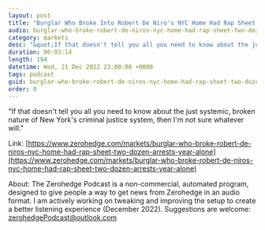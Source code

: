 ```yaml
---
layout: post
title: "Burglar Who Broke Into Robert De Niro's NYC Home Had Rap Sheet With Two Dozen Arrests This Year Alone"
audio: burglar-who-broke-robert-de-niros-nyc-home-had-rap-sheet-two-dozen-arrests-year-alone-0
category: markets
desc: "&quot;If that doesn't tell you all you need to know about the just systemic, broken nature of New York's criminal justice system, then I'm not sure whatever will.&quot;"
duration: 00:03:14
length: 194
datetime: Wed, 21 Dec 2022 23:00:00 +0000
tags: podcast
guid: burglar-who-broke-robert-de-niros-nyc-home-had-rap-sheet-two-dozen-arrests-year-alone-0
order: 0
---
```

&quot;If that doesn't tell you all you need to know about the just systemic, broken nature of New York's criminal justice system, then I'm not sure whatever will.&quot;

Link: [https://www.zerohedge.com/markets/burglar-who-broke-robert-de-niros-nyc-home-had-rap-sheet-two-dozen-arrests-year-alone](https://www.zerohedge.com/markets/burglar-who-broke-robert-de-niros-nyc-home-had-rap-sheet-two-dozen-arrests-year-alone)

About: The Zerohedge Podcast is a non-commercial, automated program, designed to give people a way to get news from Zerohedge in an audio format.  I am actively working on tweaking and improving the setup to create a better listening experience (December 2022).  Suggestions are welcome: [zerohedgePodcast@outlook.com](mailto:zerohedgePodcast@outlook.com)